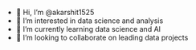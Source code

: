 - 👋 Hi, I’m @akarshit1525
- 👀 I’m interested in data science and analysis
- 🌱 I’m currently learning data science and AI
- 💞️ I’m looking to collaborate on leading data projects

<!---
akarshit1525/akarshit1525 is a ✨ special ✨ repository because its `README.md` (this file) appears on your GitHub profile.
You can click the Preview link to take a look at your changes.
--->
